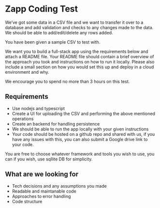 # Zapp Coding Test

We’ve got some data in a CSV file and we want to transfer it over to a database and add validation and checks to any changes made to the data. We should be able to add/edit/delete any rows added.

You have been given a sample CSV to test with.

We want you to build a full-stack app using the requirements below and attach a README file. Your README file should contain a brief overview of the approach you took and instructions on how to run it locally. Please also include a small section on how you would set this up and deploy in a cloud environment and why.

We encourage you to spend no more than 3 hours on this test.

## Requirements
- Use nodejs and typescript
- Create a UI for uploading the CSV and performing the above mentioned operations
- Create an backend for handling persistence
- We should be able to run the app locally with your given instructions
- Your code should be hosted on a github repo and shared with us, if you have any issues with this, you can also submit a Google drive link to your code.

You are free to choose whatever framework and tools you wish to use, you can if you wish, use sqllite DB for simplicity.

## What are we looking for

- Tech decisions and any assumptions you made
- Readable and maintanable code
- Approaches to error handling
- Code structure